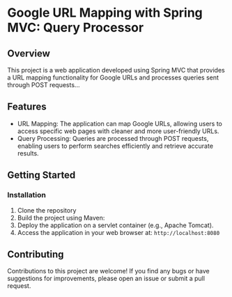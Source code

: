 # Google URL Mapping with Spring MVC: Query Processor

## Overview

This project is a web application developed using Spring MVC that provides a URL mapping functionality for Google URLs and processes queries sent through POST requests...

## Features
- URL Mapping: The application can map Google URLs, allowing users to access specific web pages with cleaner and more user-friendly URLs.
- Query Processing: Queries are processed through POST requests, enabling users to perform searches efficiently and retrieve accurate results.

## Getting Started

### Installation

1. Clone the repository 
2. Build the project using Maven:
3. Deploy the application on a servlet container (e.g., Apache Tomcat).
4. Access the application in your web browser at: `http://localhost:8080`

## Contributing

Contributions to this project are welcome! If you find any bugs or have suggestions for improvements, please open an issue or submit a pull request.

